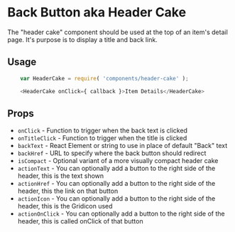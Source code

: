 Back Button aka Header Cake
===========================

The "header cake" component should be used at the top of an item's detail page. It's purpose is to display a title and back link.

## Usage

```js
	var HeaderCake = require( 'components/header-cake' );

	<HeaderCake onClick={ callback }>Item Details</HeaderCake>
```

## Props

* `onClick` - Function to trigger when the back text is clicked
* `onTitleClick` - Function to trigger when the title is clicked
* `backText` - React Element or string to use in place of default "Back" text
* `backHref` - URL to specify where the back button should redirect
* `isCompact` - Optional variant of a more visually compact header cake
* `actionText` - You can optionally add a button to the right side of the header, this is the text shown
* `actionHref` - You can optionally add a button to the right side of the header, this the link on that button
* `actionIcon` - You can optionally add a button to the right side of the header, this is the Gridicon used
* `actionOnClick` - You can optionally add a button to the right side of the header, this is called onClick of that button